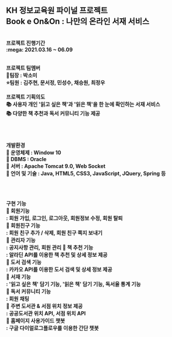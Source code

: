<h2>KH 정보교육원 파이널 프로젝트 <br> Book e On&On : 나만의 온라인 서재 서비스</h2>
<br>
<b>프로젝트 진행기간<b> <br>
:mega: 2021.03.16 ~ 06.09 <br> <br>

<b>프로젝트 팀멤버</b> <br>
🌟팀장 : 박소미 <br>
⭐팀원 : 김주현, 문서정, 민성수, 채승원, 최정우 <br>
  
<b>프로젝트 기획의도</b> <br>
:books: 사용자 개인 '읽고 싶은 책'과 '읽은 책'을 한 눈에 확인하는 서재 서비스 <br>
:books: 다양한 책 추천과 독서 커뮤니티 기능 제공<br>

<br><br>

<b>개발환경</b> <br>
:pushpin: 운영체제 : Window 10 <br>
:pushpin: DBMS : Oracle <br>
:pushpin: 서버 : Apache Tomcat 9.0, Web Socket <br>
:pushpin: 언어 및 기술 : Java, HTML5, CSS3, JavaScript, JQuery, Spring 등 <br>

<br><br>

<b>구현 기능</b> <br>
:bookmark: 회원기능 <br>
: 회원 가입, 로그인, 로그아웃, 회원정보 수정, 회원 탈퇴 <br>
:bookmark: 회원친구 기능 <br>
: 회원 친구 추가 / 삭제, 회원 친구 쪽지 보내기 <br>
:bookmark: 관리자 기능 <br>
: 공지사항 관리, 회원 관리
:bookmark: 책 추천 기능 <br>
: 알라딘 API를 이용한 책 추천 및 상세 정보 제공 <br>
:bookmark: 도서 검색 기능 <br>
: 카카오 API를 이용한 도서 검색 및 상세 정보 제공 <br>
:bookmark: 서재 기능 <br>
: '읽고 싶은 책' 담기 기능, '읽은 책' 담기 기능, 독서율 통계 기능 <br>
:bookmark: 독서 커뮤니티 기능 <br>
: 회원 채팅 <br>
:bookmark: 주변 도서관 & 서점 위치 정보 제공 <br>
: 공공도서관 위치 API, 서점 위치 API <br>
:bookmark: 홈페이지 사용가이드 챗봇 <br>
: 구글 다이얼로그플로우를 이용한 간단 챗봇 <br>
